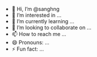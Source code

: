 - 👋 Hi, I’m @sanghng
- 👀 I’m interested in ...
- 🌱 I’m currently learning ...
- 💞️ I’m looking to collaborate on ...
- 📫 How to reach me ...
- 😄 Pronouns: ...
- ⚡ Fun fact: ...

<!---
sanghng/sanghng is a ✨ special ✨ repository because its `README.md` (this file) appears on your GitHub profile.
You can click the Preview link to take a look at your changes.
--->
